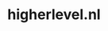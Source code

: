 ---
layout: post
title:  "higherlevel.nl"
internal_url:  "/data/higherlevel.nl.html"
categories: dutchgov
---